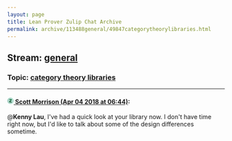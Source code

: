 ```yaml
---
layout: page
title: Lean Prover Zulip Chat Archive 
permalink: archive/113488general/49847categorytheorylibraries.html
---
```


## Stream: [general](index.html)
### Topic: [category theory libraries](49847categorytheorylibraries.html)

---

#### [![Click to go to Zulip](../../assets/img/zulip2.png) Scott Morrison (Apr 04 2018 at 06:44)](https://leanprover.zulipchat.com/#narrow/stream/113488-general/topic/category%20theory%20libraries/near/124608241):
@**Kenny Lau**, I've had a quick look at your library now. I don't have time right now, but I'd like to talk about some of the design differences sometime.


